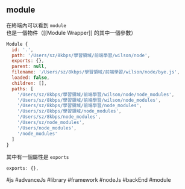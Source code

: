 ## module
在終端內可以看到 `module` 也是一個物件（[[Module Wrapper]] 的其中一個參數）
```js
Module {
  id: '.',
  path: '/Users/sz/8kbps/學習領域/前端學習/wilson/node',
  exports: {},
  parent: null,
  filename: '/Users/sz/8kbps/學習領域/前端學習/wilson/node/bye.js',
  loaded: false,
  children: [],
  paths: [
    '/Users/sz/8kbps/學習領域/前端學習/wilson/node/node_modules',
    '/Users/sz/8kbps/學習領域/前端學習/wilson/node_modules',
    '/Users/sz/8kbps/學習領域/前端學習/node_modules',
    '/Users/sz/8kbps/學習領域/node_modules',
    '/Users/sz/8kbps/node_modules',
    '/Users/sz/node_modules',
    '/Users/node_modules',
    '/node_modules'
  ]
}
```
其中有一個屬性是 `exports`
```js
exports: {},
```

#js #advanceJs #library #framework #nodeJs #backEnd #module 